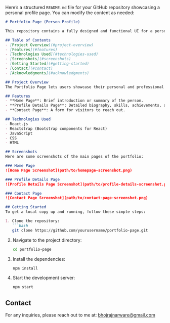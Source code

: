 Here’s a structured `README.md` file for your GitHub repository showcasing a personal profile page. You can modify the content as needed:

```markdown
# Portfolio Page (Person Profile)

This repository contains a fully designed and functional UI for a personal profile page. The project showcases a professional portfolio allowing users to effectively present their personal or professional information.

## Table of Contents
- [Project Overview](#project-overview)
- [Features](#features)
- [Technologies Used](#technologies-used)
- [Screenshots](#screenshots)
- [Getting Started](#getting-started)
- [Contact](#contact)
- [Acknowledgments](#acknowledgments)

## Project Overview
The Portfolio Page lets users showcase their personal and professional profiles through a structured layout. It includes a Home Page with a brief introduction, a Profile Details Page that dives deeper into the user’s biography, skills, achievements, and projects, and a Contact Page that facilitates communication.

## Features
- **Home Page**: Brief introduction or summary of the person.
- **Profile Details Page**: Detailed biography, skills, achievements, and notable projects.
- **Contact Page**: A form for visitors to reach out.

## Technologies Used
- React.js
- Reactstrap (Bootstrap components for React)
- JavaScript
- CSS
- HTML

## Screenshots
Here are some screenshots of the main pages of the portfolio:

### Home Page
![Home Page Screenshot](path/to/homepage-screenshot.png)

### Profile Details Page
![Profile Details Page Screenshot](path/to/profile-details-screenshot.png)

### Contact Page
![Contact Page Screenshot](path/to/contact-page-screenshot.png)

## Getting Started
To get a local copy up and running, follow these simple steps:

1. Clone the repository:
   ```bash
   git clone https://github.com/yourusername/portfolio-page.git
   ```
2. Navigate to the project directory:
   ```bash
   cd portfolio-page
   ```
3. Install the dependencies:
   ```bash
   npm install
   ```
4. Start the development server:
   ```bash
   npm start
   ```

## Contact
For any inquiries, please reach out to me at: bhojrajnarware@gmail.com
